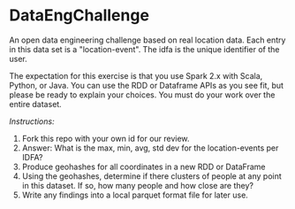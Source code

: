 # DataEngChallenge
An open data engineering challenge based on real location data. Each entry in this data set is a "location-event". The idfa is the unique identifier of the user.

The expectation for this exercise is that you use Spark 2.x with Scala, Python, or Java. You can use the RDD or Dataframe APIs as you see fit, but please be ready to explain your choices. You must do your work over the entire dataset.

*Instructions:*

1. Fork this repo with your own id for our review.
2. Answer: What is the max, min, avg, std dev for the location-events per IDFA?
3. Produce geohashes for all coordinates in a new RDD or DataFrame
4. Using the geohashes, determine if there clusters of people at any point in this dataset. If so, how many people and how close are they?
5. Write any findings into a local parquet format file for later use. 
